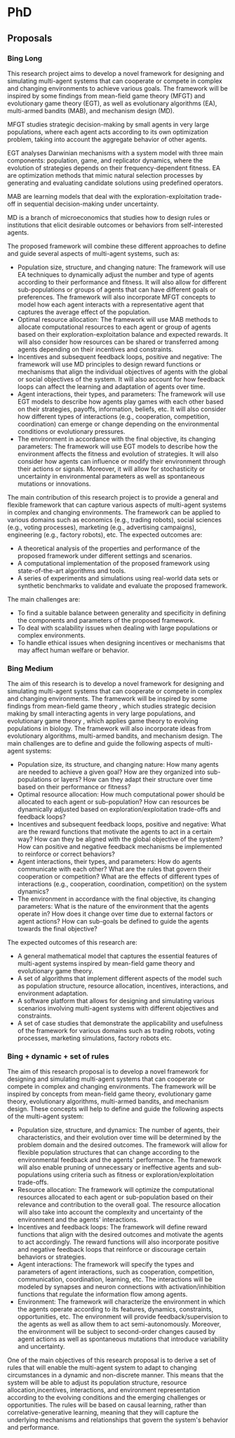 # PhD
## Proposals
### Bing Long
This research project aims to develop a novel framework for designing and simulating multi-agent systems that can cooperate or compete in complex and changing environments to achieve various goals. The framework will be inspired by some findings from mean-field game theory (MFGT) and evolutionary game theory (EGT), as well as evolutionary algorithms (EA), multi-armed bandits (MAB), and mechanism design (MD). 

MFGT studies strategic decision-making by small agents in very large populations, where each agent acts according to its own optimization problem, taking into account the aggregate behavior of other agents. 

EGT analyses Darwinian mechanisms with a system model with three main components: population, game, and replicator dynamics, where the evolution of strategies depends on their frequency-dependent fitness. EA are optimization methods that mimic natural selection processes by generating and evaluating candidate solutions using predefined operators. 

MAB are learning models that deal with the exploration-exploitation trade-off in sequential decision-making under uncertainty. 

MD is a branch of microeconomics that studies how to design rules or institutions that elicit desirable outcomes or behaviors from self-interested agents.

The proposed framework will combine these different approaches to define and guide several aspects of multi-agent systems, such as:

- Population size, structure, and changing nature: The framework will use EA techniques to dynamically adjust the number and type of agents according to their performance and fitness. It will also allow for different sub-populations or groups of agents that can have different goals or preferences. The framework will also incorporate MFGT concepts to model how each agent interacts with a representative agent that captures the average effect of the population.
- Optimal resource allocation: The framework will use MAB methods to allocate computational resources to each agent or group of agents based on their exploration-exploitation balance and expected rewards. It will also consider how resources can be shared or transferred among agents depending on their incentives and constraints.
- Incentives and subsequent feedback loops, positive and negative: The framework will use MD principles to design reward functions or mechanisms that align the individual objectives of agents with the global or social objectives of the system. It will also account for how feedback loops can affect the learning and adaptation of agents over time.
- Agent interactions, their types, and parameters: The framework will use EGT models to describe how agents play games with each other based on their strategies, payoffs, information, beliefs, etc. It will also consider how different types of interactions (e.g., cooperation, competition, coordination) can emerge or change depending on the environmental conditions or evolutionary pressures.
- The environment in accordance with the final objective, its changing parameters: The framework will use EGT models to describe how the environment affects the fitness and evolution of strategies. It will also consider how agents can influence or modify their environment through their actions or signals. Moreover, it will allow for stochasticity or uncertainty in environmental parameters as well as spontaneous mutations or innovations.

The main contribution of this research project is to provide a general and flexible framework that can capture various aspects of multi-agent systems in complex and changing environments. The framework can be applied to various domains such as economics (e.g., trading robots), social sciences (e.g., voting processes), marketing (e.g., advertising campaigns), engineering (e.g., factory robots), etc. The expected outcomes are:

- A theoretical analysis of the properties and performance of the proposed framework under different settings and scenarios.
- A computational implementation of the proposed framework using state-of-the-art algorithms and tools.
- A series of experiments and simulations using real-world data sets or synthetic benchmarks to validate and evaluate the proposed framework.

The main challenges are:
- To find a suitable balance between generality and specificity in defining the components and parameters of the proposed framework.
- To deal with scalability issues when dealing with large populations or complex environments.
- To handle ethical issues when designing incentives or mechanisms that may affect human welfare or behavior.

### Bing Medium
The aim of this research is to develop a novel framework for designing and simulating multi-agent systems that can cooperate or compete in complex and changing environments. The framework will be inspired by some findings from mean-field game theory  , which studies strategic decision making by small interacting agents in very large populations, and evolutionary game theory  , which applies game theory to evolving populations in biology. The framework will also incorporate ideas from evolutionary algorithms, multi-armed bandits, and mechanism design. The main challenges are to define and guide the following aspects of multi-agent systems:

- Population size, its structure, and changing nature: How many agents are needed to achieve a given goal? How are they organized into sub-populations or layers? How can they adapt their structure over time based on their performance or fitness?
- Optimal resource allocation: How much computational power should be allocated to each agent or sub-population? How can resources be dynamically adjusted based on exploration/exploitation trade-offs and feedback loops?
- Incentives and subsequent feedback loops, positive and negative: What are the reward functions that motivate the agents to act in a certain way? How can they be aligned with the global objective of the system? How can positive and negative feedback mechanisms be implemented to reinforce or correct behaviors?
- Agent interactions, their types, and parameters: How do agents communicate with each other? What are the rules that govern their cooperation or competition? What are the effects of different types of interactions (e.g., cooperation, coordination, competition) on the system dynamics?
- The environment in accordance with the final objective, its changing parameters: What is the nature of the environment that the agents operate in? How does it change over time due to external factors or agent actions? How can sub-goals be defined to guide the agents towards the final objective?

The expected outcomes of this research are:

- A general mathematical model that captures the essential features of multi-agent systems inspired by mean-field game theory and evolutionary game theory.
- A set of algorithms that implement different aspects of the model such as population structure, resource allocation, incentives, interactions, and environment adaptation.
- A software platform that allows for designing and simulating various scenarios involving multi-agent systems with different objectives and constraints.
- A set of case studies that demonstrate the applicability and usefulness of the framework for various domains such as trading robots, voting processes, marketing simulations, factory robots etc.

### Bing + dynamic + set of rules
The aim of this research proposal is to develop a novel framework for designing and simulating multi-agent systems that can cooperate or compete in complex and changing environments. The framework will be inspired by concepts from mean-field game theory, evolutionary game theory, evolutionary algorithms, multi-armed bandits, and mechanism design. These concepts will help to define and guide the following aspects of the multi-agent system:

- Population size, structure, and dynamics: The number of agents, their characteristics, and their evolution over time will be determined by the problem domain and the desired outcomes. The framework will allow for flexible population structures that can change according to the environmental feedback and the agents' performance. The framework will also enable pruning of unnecessary or ineffective agents and sub-populations using criteria such as fitness or exploration/exploitation trade-offs.
- Resource allocation: The framework will optimize the computational resources allocated to each agent or sub-population based on their relevance and contribution to the overall goal. The resource allocation will also take into account the complexity and uncertainty of the environment and the agents' interactions.
- Incentives and feedback loops: The framework will define reward functions that align with the desired outcomes and motivate the agents to act accordingly. The reward functions will also incorporate positive and negative feedback loops that reinforce or discourage certain behaviors or strategies.
- Agent interactions: The framework will specify the types and parameters of agent interactions, such as cooperation, competition, communication, coordination, learning, etc. The interactions will be modeled by synapses and neuron connections with activation/inhibition functions that regulate the information flow among agents.
- Environment: The framework will characterize the environment in which the agents operate according to its features, dynamics, constraints, opportunities, etc. The environment will provide feedback/supervision to the agents as well as allow them to act semi-autonomously. Moreover, the environment will be subject to second-order changes caused by agent actions as well as spontaneous mutations that introduce variability and uncertainty.

One of the main objectives of this research proposal is to derive a set of rules that will enable the multi-agent system to adapt to changing circumstances in a dynamic and non-discrete manner. This means that the system will be able to adjust its population structure, resource allocation,incentives, interactions, and environment representation according to the evolving conditions and the emerging challenges or opportunities.
The rules will be based on causal learning, rather than correlative-generative learning,
meaning that they
will capture
the underlying mechanisms
and relationships
that govern
the system's behavior
and performance.